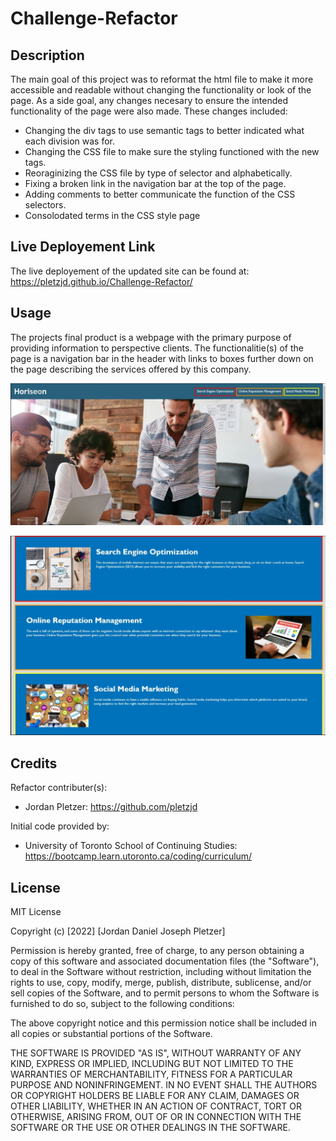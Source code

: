 # Challenge-Refactor
## Description

The main goal of this project was to reformat the html file to make it more accessible and readable without changing the functionality or look of the page. As a side goal, any changes necesary to ensure the intended functionality of the page were also made. These changes included:

- Changing the div tags to use semantic tags to better indicated what each division was for.
- Changing the CSS file to make sure the styling functioned with the new tags.
- Reoraginizing the CSS file by type of selector and alphabetically.
- Fixing a broken link in the navigation bar at the top of the page.
- Adding comments to better communicate the function of the CSS selectors.
- Consolodated terms in the CSS style page

## Live Deployement Link

The live deployement of the updated site can be found at: https://pletzjd.github.io/Challenge-Refactor/

## Usage

The projects final product is a webpage with the primary purpose of providing information to perspective clients. The functionalitie(s) of the page is a navigation bar in the header with links to boxes further down on the page describing the services offered by this company.


!["Nav bar=Search Engine Optimization :Red, Online Reputation Management: Orange, Social Media Marketing: Yellow"](assets/Images/Nav.jpg)

!["Content=Search Engine Optimization: Red, Online Reputation Management: Orange, Social Media Marketing: Yellow"](assets/Images/Content.jpg)

## Credits

Refactor contributer(s):
- Jordan Pletzer: https://github.com/pletzjd

Initial code provided by:
- University of Toronto School of Continuing Studies: https://bootcamp.learn.utoronto.ca/coding/curriculum/

## License

MIT License

Copyright (c) [2022] [Jordan Daniel Joseph Pletzer]

Permission is hereby granted, free of charge, to any person obtaining a copy
of this software and associated documentation files (the "Software"), to deal
in the Software without restriction, including without limitation the rights
to use, copy, modify, merge, publish, distribute, sublicense, and/or sell
copies of the Software, and to permit persons to whom the Software is
furnished to do so, subject to the following conditions:

The above copyright notice and this permission notice shall be included in all
copies or substantial portions of the Software.

THE SOFTWARE IS PROVIDED "AS IS", WITHOUT WARRANTY OF ANY KIND, EXPRESS OR
IMPLIED, INCLUDING BUT NOT LIMITED TO THE WARRANTIES OF MERCHANTABILITY,
FITNESS FOR A PARTICULAR PURPOSE AND NONINFRINGEMENT. IN NO EVENT SHALL THE
AUTHORS OR COPYRIGHT HOLDERS BE LIABLE FOR ANY CLAIM, DAMAGES OR OTHER
LIABILITY, WHETHER IN AN ACTION OF CONTRACT, TORT OR OTHERWISE, ARISING FROM,
OUT OF OR IN CONNECTION WITH THE SOFTWARE OR THE USE OR OTHER DEALINGS IN THE
SOFTWARE.